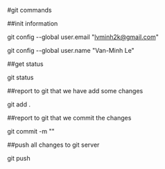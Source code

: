#git commands

##init information

git config --global user.email "lvminh2k@gmail.com"

git config --global user.name "Van-Minh Le"

##get status

git status

##report to git that we have add some changes

git add .

##report to git that we commit the changes

git commit -m ""

##push all changes to git server

git push
